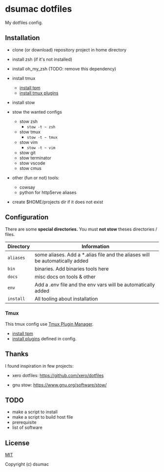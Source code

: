 # dsumac dotfiles

My dotfiles config.

## Installation

- clone (or download) repository project in home directory
- install zsh (if it's not installed)
- install oh_my_zsh (TODO: remove this dependency)
- install tmux
  - [install tpm](https://github.com/tmux-plugins/tpm#installation)
  - [install tmux plugins](https://github.com/tmux-plugins/tpm#installing-plugins)
- install stow
- stow the wanted configs
  - stow zsh
    - `stow -t ~ zsh`
  - stow tmux
    - `stow -t ~ tmux`
  - stow vim
    - `stow -t ~ vim`
  - stow git
  - stow terminator
  - stow vscode
  - stow cmus
- other (fun or not) tools:

  - cowsay
  - python for httpServe aliases

- create $HOME/projects dir if it does not exist

## Configuration

There are some **special directories.**
You must **not stow** theses directories / files.

| Directory | Information                                                                   |
| --------- | ----------------------------------------------------------------------------- |
| `aliases` | some aliases. Add a \*.alias file and the aliases will be automatically added |
| `bin`     | binaries. Add binaries tools here                                             |
| `docs`    | misc docs on tools & other                                                    |
| `env`     | Add a .env file and the env vars will be automatically added                  |
| `install` | All tooling about installation                                                |

### Tmux

This tmux config use [Tmux Plugin Manager](https://github.com/tmux-plugins/tpm).

- [install tpm](https://github.com/tmux-plugins/tpm#installation)
- [install plugins](https://github.com/tmux-plugins/tpm#installing-plugins) defined in config.

## Thanks

I found inspiration in few projects:

- xero dotfiles:
  https://github.com/xero/dotfiles

- gnu stow:
  https://www.gnu.org/software/stow/

## TODO

- make a script to install
- make a script to build host file
- prerequisite
- list of software

## License

[MIT](http://opensource.org/licenses/MIT)

Copyright (c) dsumac
